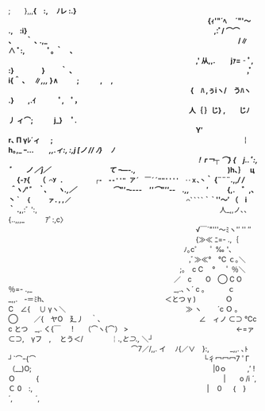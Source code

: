 ;　　},,,__{　:,　 ﾉレ :.}
　　　　　　　　　　　　　　　　　　　　　　　　　　 　 　 {ｨ'"´ﾍ　 ´"'～ .,　:i}
　　　　　　　　　　　　　　　　　　　 　 　 　 　 　 　 ,:ﾞ/ ⌒⌒　　 、　　｀ ､ .,_
　　　　　　　　　　　　　　　　　　　　　　　　　　　 /∥　　　　 ∧ ﾞ:,　　　 ﾟ｡ ｀　、
　　　　　　　　　　　　　　　　　　　　　　　　　　　,' 从,,.　　 jｧ=‐ﾟ, :}　　　　}　　 ｀ 、
　　　　　　　　　　　　　 　 　 　 　 　 　 　 　 　 ,ﾞ　i{＾ ､　 ∥_,,,_ }∧ 　 　 ;　　　,　 ,
　　　　　　　　　　　　　　　　　　　　　　　　　　 {　ﾊ ,ぅiヽ/　うﾊヽ .}　　,.ｲ　　　 ﾟ,　ﾟ，
　　　　　　　　　　　　　　　　　　　　　　　　　　人｛ ｝じ} ,　　じﾉ　丿 ィ⌒;　　　j_}　 ﾟ.
　　　　　　　　　　　　　　　　　　　　　　　　　　　Υ′　　　　　　 　 r､ П γﾚ´ィ 　 ;
　　　　　　　　　　　　　　　　　　　　　　　　　　　￤h｡,_ ｰ…　　 _,,.ィ:, :,j [ノ // ﾉ}　 ﾉ
　　　　　　　　　　　　　　　　　　　　　　　　　　　！ г￢┬ ⌒} {　j..ﾟ:, ﾞ　　ノ ／j／
　　　　　　　　 て ｰ―-.,_　　　　　　　　　　　　　 )h､｝　 ц 　 {‐ｧ{　 （` ⌒У
. 　 　 　 ┌-　-‐''" ア´　￣´´""''''　‥ｘ､丶`｀ {¨¨¨.,,_/ /＾ヽﾉ'゛ ｀、　ヽ.,／
　　　　　⌒"'ｰ---‐　''⌒"''‐-　.,,_　 　 ′ 　 　 {,.　゛,､丶`｀　{　　　ァ.,,／
　　　　　　　　　　　　　　　　　　　⌒````｀｀`''～′ （　i　　　 ｀ .,__,:ﾞ ':,
　　　　　　　　　　　　　　　　　　　　　　　　　　人_,,ノ､､{..,,,_　　　ｱﾟ:,с〉
　　　　　　　　　　　　　　　　　　　　　　　　　　　√￣´"'''～ﾐヽ'′ '' ″
　　　　　　　　　　　　　　　　　　　　　　　　　　　{≫≪ ﾆ=- .,｛
　　　　　　　　　　　　　　　　 　 　 　 　 　 　 　 ﾉ｡с゜　 ﾟ ‰ '､
　　　　　　　　　　　　　　　　　　　　　　　　　　,ﾞ≫≪°　℃ ｃ｡＼
　　　　　　　　　　　　　　　　　　 　 　 　 　 　 ;｡　c C　 ° 　 ﾟ ％＼
　　　　　　　　　　　　　　　　　　　　　 　 　 ／　c　　O　◯ С O　％=- .,_
　　　　　　　　　　　　　　　　 　 　 　 _,.､ヽ´ с ｡　　　 ｃ　　　　　　_,,.　‐＝ﾐh､
　　　　　　　　　　　　　　　　　＜とつ γ )　　　　 Ｏ　　　　 С　∠{　 ∪ γヽ＼
　　　　　　　　　　　　　　　　　≫ ヽ　　 ´с Ｏ ｡　　　 ◯　　 ／{　ヤΟ　廴丿　｀､
　　 　 　 　 　 　 　 　 　 　 ∠　ィノ ⊂⊃ ℃c　с とつ　_,. く{￣ 　 !　　（⌒ヽ{⌒） >
　　　　　　 　 　 　 　 　 　 　 ←=ァ⊂⊃,　γフ　,　 とう＜/　　　　￤.,_と⊃.,_ ＼┘
　　　　　　　　　　　 　 　 　 　 　 ⌒7／/,,. イ　 ﾉ{／∨　}:,　　　_,,. ､ﾄ┘`⌒ｰ{⌒
　　　　　　　　　　　　　　　　　　　　　 　 　 └彳冖冖冖7 ﾟГ（__)Ο;
　　　　　　　　　　　　　　　　　　　　　　　 　 　 |0ｏ　　　,′ !Ｏ　　　{
　　　　　　　　　　　　　　　　　　　　　　　　　　 |　　ο /ⅰ ´, Ｃ 0　:,
　　　　　　　　　　　　　 　 　 　 　 　 　 　 　 　 |　０　 ｛　}　 ´,　　　 ´,
